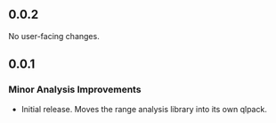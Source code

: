 ## 0.0.2

No user-facing changes.

## 0.0.1

### Minor Analysis Improvements

* Initial release. Moves the range analysis library into its own qlpack.
